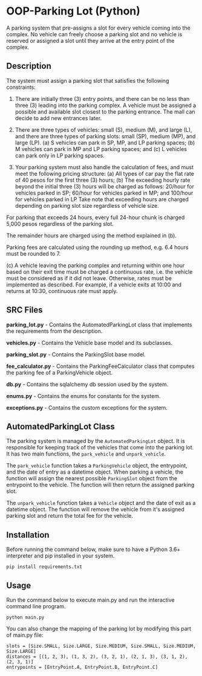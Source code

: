 # OOP-Parking Lot (Python)
A parking system that pre-assigns a slot for every vehicle coming into the complex. No vehicle can freely choose a parking slot and no vehicle is reserved or assigned a slot until they arrive at the entry point of the complex. 
## Description
The system must assign a parking slot that satisfies the following constraints:

1. There are initially three (3) entry points, and there can be no less than three (3) leading into the parking complex. A vehicle must be assigned a possible and available slot closest to the parking entrance. The mall can decide to add new entrances later.

2. There are three types of vehicles: small (S), medium (M), and large (L), and there are three types of parking slots: small (SP), medium (MP), and large (LP).
(a) S vehicles can park in SP, MP, and LP parking spaces;
(b) M vehicles can park in MP and LP parking spaces; and
(c) L vehicles can park only in LP parking spaces.

3. Your parking system must also handle the calculation of fees, and must meet the following pricing structure:
(a) All types of car pay the flat rate of 40 pesos for the first three (3) hours;
(b) The exceeding hourly rate beyond the initial three (3) hours will be charged as follows:
20/hour for vehicles parked in SP;
60/hour for vehicles parked in MP; and
100/hour for vehicles parked in LP
Take note that exceeding hours are charged depending on parking slot size regardless of vehicle size.

For parking that exceeds 24 hours, every full 24-hour chunk is charged 5,000 pesos regardless of the parking slot.

The remainder hours are charged using the method explained in (b).

Parking fees are calculated using the rounding up method, e.g. 6.4 hours must be rounded to 7.

(c) A vehicle leaving the parking complex and returning within one hour based on their exit time must be charged a continuous rate, i.e. the vehicle must be considered as if it did not leave. Otherwise, rates must be implemented as described. For example, if a vehicle exits at 10:00 and returns at 10:30, continuous rate must apply.

## SRC Files
**parking_lot.py** - Contains the AutomatedParkingLot class that implements the requirements from the description.

**vehicles.py** - Contains the Vehicle base model and its subclasses.

**parking_slot.py** - Contains the ParkingSlot base model.

**fee_calculator.py** - Contains the ParkingFeeCalculator class that computes the
parking fee of a ParkingVehicle object.

**db.py** - Contains the sqlalchemy db session used by the system.

**enums.py** - Contains the enums for constants for the system.

**exceptions.py** - Contains the custom exceptions for the system.

## AutomatedParkingLot Class
The parking system is managed by the `AutomatedParkingLot` object. It is responsible for keeping track of the vehicles
that come into the parking lot. It has two main functions, the `park_vehicle` and `unpark_vehicle`.

The `park_vehicle` function takes a `ParkingVehicle` object, the entrypoint, and the date of entry as a datetime object.
When parking a vehicle, the function will assign the nearest possible `ParkingSlot` object from the
entrypoint to the vehicle. The function will then return the assigned parking slot.

The `unpark_vehicle` function takes a `Vehicle` object and the date of exit as a datetime object.
The function will remove the vehicle from it's assigned parking slot and return the total fee for 
the vehicle.

## Installation
Before running the command below, make sure to have a Python 3.6+ interpreter and pip installed in your system.

```commandline
pip install requirements.txt
```

## Usage
Run the command below to execute main.py and run the interactive command line program.

```commandline
python main.py
```

You can also change the mapping of the parking lot by modifying this part of main.py file:

```
slots = [Size.SMALL, Size.LARGE, Size.MEDIUM, Size.SMALL, Size.MEDIUM, Size.LARGE]
distances = [(1, 2, 3), (1, 3, 2), (3, 2, 1), (2, 1, 3), (3, 1, 2), (2, 3, 1)]
entrypoints = [EntryPoint.A, EntryPoint.B, EntryPoint.C]
```
